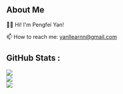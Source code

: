 
<!--
**PatricYan/PatricYan** is a ✨ _special_ ✨ repository because its `README.md` (this file) appears on your GitHub profile.

Here are some ideas to get you started:

- 🔭 I’m currently working on ...
- 🌱 I’m currently learning ...
- 👯 I’m looking to collaborate on ...
- 🤔 I’m looking for help with ...
- 💬 Ask me about ...

- 😄 Pronouns: ...
- ⚡ Fun fact: ...
-->

## About Me
:technologist: Hi! I'm Pengfei Yan!

📫 How to reach me: yanllearnn@gmail.com

## GitHub Stats :
![](https://github-readme-stats.vercel.app/api?username=PatricYan&theme=merko&hide_border=false&include_all_commits=false&count_private=true)<br/>
![](https://github-readme-streak-stats.herokuapp.com/?user=PatricYan&theme=dracula&hide_border=false)<br/>
![](https://github-readme-stats.vercel.app/api/top-langs/?username=PatricYan&theme=midnight-purple&hide_border=false&include_all_commits=false&count_private=true&layout=compact)


